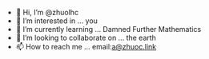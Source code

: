 - 👋 Hi, I’m @zhuolhc
- 👀 I’m interested in ... you
- 🌱 I’m currently learning ... Damned Further Mathematics
- 💞️ I’m looking to collaborate on ... the earth
- 📫 How to reach me ... email:a@zhuoc.link 

<!--
**zhuolhc/zhuolhc** is a ✨ _special_ ✨ repository because its `README.md` (this file) appears on your GitHub profile.

Here are some ideas to get you started:

- 🔭 I’m currently working on ...
- 🌱 I’m currently learning ...
- 👯 I’m looking to collaborate on ...
- 🤔 I’m looking for help with ...
- 💬 Ask me about ...
- 📫 How to reach me: ...
- 😄 Pronouns: ...
- ⚡ Fun fact: ...
-->
